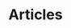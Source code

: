 ---
title: "Articles"
description: "Lorem ipsum is placeholder text commonly used in the graphic, print, and publishing industries for previewing layouts and visual mockups."
data: "articles"
# featured_image: "articles.jpg"
# hero_image: "articles.jpg"
# hero_alt: "The best articles for user interface and user experience design."
weight: 2
---